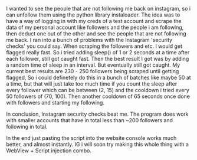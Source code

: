 I wanted to see the people that are not following me back on instagram, so i can unfollow them using the python library instaloader.
The idea was to have a way of logging in with my creds of a test account and scrape the data of my personal account like followers and the people i am following, then deduct one out of the other and see the people that are not following me back.
I ran into a bunch of problems with the Instagram 'security checks' you could say. When scraping the followers and etc. I would get flagged really fast. So i tried adding sleep() of 1 or 2 seconds at a time after each follower, still got caught fast.
Then the best result I got was by adding a random time of sleep in an interval. But eventually still got caught.
My current best results are 230 - 250 followers being scraped until getting flagged, So i could definetely do this in a bunch of batches like maybe 50 at a time, but that will just take too much time if you count the sleep after every follower which can be between (2, 15)
and the cooldown i tried every 50 followers of (70, 100). Then another cooldown of 65 seconds once done with followers and starting my following.

In conclusion, Instagram security checks beat me.
The program does work with smaller accounts that have in total less than ~200 followers and following in total.

In the end just pasting the script into the website console works much better, and almost instantly. IG i will soon try making this whole thing with a WebView + Script injection combo.
